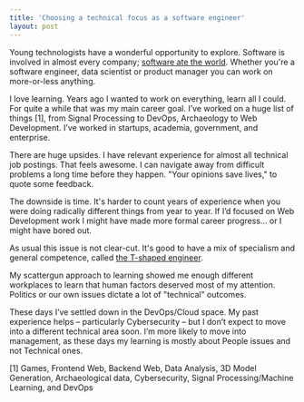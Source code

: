 ```yaml
---
title: 'Choosing a technical focus as a software engineer'
layout: post
---
```


Young technologists have a wonderful opportunity to explore. Software is involved in almost every company; [software ate the world](https://a16z.com/2011/08/20/why-software-is-eating-the-world/). Whether you're a software engineer, data scientist or product manager you can work on more-or-less anything.
<!--more-->

I love learning. Years ago I wanted to work on everything, learn all I could. For quite a while that was my main career goal. I’ve worked on a huge list of things [1], from Signal Processing to DevOps, Archaeology to Web Development. I’ve worked in startups, academia, government, and enterprise.
<!--more-->

There are huge upsides. I have relevant experience for almost all technical job postings. That feels awesome. I can navigate away from difficult problems a long time before they happen. "Your opinions save lives," to quote some feedback.

The downside is time. It's harder to count years of experience when you were doing radically different things from year to year. If I’d focused on Web Development work I might have made more formal career progress… or I might have bored out.

As usual this issue is not clear-cut. It's good to have a mix of specialism and general competence, called [the T-shaped engineer](https://alexkondov.com/the-t-shaped-engineer/).

My scattergun approach to learning showed me enough different workplaces to learn that human factors deserved most of my attention. Politics or our own issues dictate a lot of "technical" outcomes.

These days I’ve settled down in the DevOps/Cloud space. My past experience helps – particularly Cybersecurity – but I don’t expect to move into a different technical area soon. I’m more likely to move into management, as these days my learning is mostly about People issues and not Technical ones.

[1] Games, Frontend Web, Backend Web, Data Analysis, 3D Model Generation, Archaeological data, Cybersecurity, Signal Processing/Machine Learning, and DevOps

